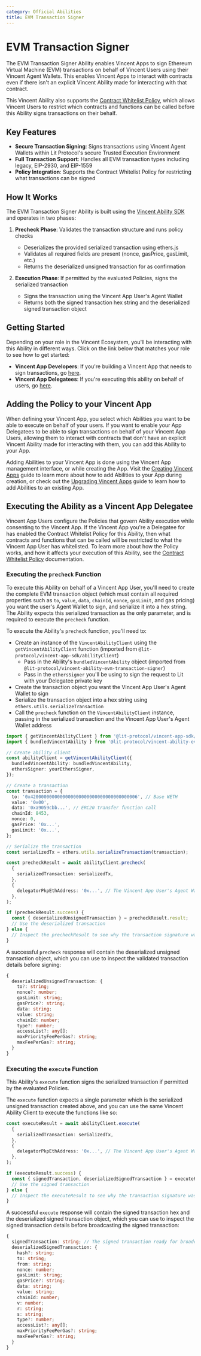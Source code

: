```yaml
---
category: Official Abilities
title: EVM Transaction Signer
---
```


# EVM Transaction Signer

The EVM Transaction Signer Ability enables Vincent Apps to sign Ethereum Virtual Machine (EVM) transactions on behalf of Vincent Users using their Vincent Agent Wallets. This enables Vincent Apps to interact with contracts even if there isn't an explicit Vincent Ability made for interacting with that contract.

This Vincent Ability also supports the [Contract Whitelist Policy](../Policies/ContractWhitelist.md), which allows Vincent Users to restrict which contracts and functions can be called before this Ability signs transactions on their behalf.

## Key Features

- **Secure Transaction Signing**: Signs transactions using Vincent Agent Wallets within Lit Protocol's secure Trusted Execution Environment
- **Full Transaction Support**: Handles all EVM transaction types including legacy, EIP-2930, and EIP-1559
- **Policy Integration**: Supports the Contract Whitelist Policy for restricting what transactions can be signed

## How It Works

The EVM Transaction Signer Ability is built using the [Vincent Ability SDK](../Ability-Developers/Creating-Abilities.md) and operates in two phases:

1. **Precheck Phase**: Validates the transaction structure and runs policy checks

   - Deserializes the provided serialized transaction using ethers.js
   - Validates all required fields are present (nonce, gasPrice, gasLimit, etc.)
   - Returns the deserialized unsigned transaction for as confirmation

2. **Execution Phase**: If permitted by the evaluated Policies, signs the serialized transaction
   - Signs the transaction using the Vincent App User's Agent Wallet
   - Returns both the signed transaction hex string and the deserialized signed transaction object

## Getting Started

Depending on your role in the Vincent Ecosystem, you'll be interacting with this Ability in different ways. Click on the link below that matches your role to see how to get started:

- **Vincent App Developers**: If you're building a Vincent App that needs to sign transactions, go [here](#adding-the-policy-to-your-vincent-app).
- **Vincent App Delegatees**: If you're executing this ability on behalf of users, go [here](#executing-the-ability-as-a-delegatee).

## Adding the Policy to your Vincent App

When defining your Vincent App, you select which Abilities you want to be able to execute on behalf of your users. If you want to enable your App Delegatees to be able to sign transactions on behalf of your Vincent App Users, allowing them to interact with contracts that don't have an explicit Vincent Ability made for interacting with them, you can add this Ability to your App.

Adding Abilities to your Vincent App is done using the Vincent App management interface, or while creating the App. Visit the [Creating Vincent Apps](../App-Agent-Developers/Creating-Apps.md) guide to learn more about how to add Abilities to your App during creation, or check out the [Upgrading Vincent Apps](../App-Agent-Developers/Upgrading-Apps.md) guide to learn how to add Abilities to an existing App.

## Executing the Ability as a Vincent App Delegatee

Vincent App Users configure the Policies that govern Ability execution while consenting to the Vincent App. If the Vincent App you're a Delegatee for has enabled the Contract Whitelist Policy for this Ability, then what contracts and functions that can be called will be restricted to what the Vincent App User has whitelisted. To learn more about how the Policy works, and how it affects your execution of this Ability, see the [Contract Whitelist Policy](../Policies/ContractWhitelist.md) documentation.

### Executing the `precheck` Function

To execute this Ability on behalf of a Vincent App User, you'll need to create the complete EVM transaction object (which must contain all required properties such as `to`, `value`, `data`, `chainId`, `nonce`, `gasLimit`, and gas pricing) you want the user's Agent Wallet to sign, and serialize it into a hex string. The Ability expects this serialized transaction as the only parameter, and is required to execute the `precheck` function.

To execute the Ability's `precheck` function, you'll need to:

- Create an instance of the `VincentAbilityClient` using the `getVincentAbilityClient` function (imported from `@lit-protocol/vincent-app-sdk/abilityClient`)
  - Pass in the Ability's `bundledVincentAbility` object (imported from `@lit-protocol/vincent-ability-evm-transaction-signer`)
  - Pass in the `ethersSigner` you'll be using to sign the request to Lit with your Delegatee private key
- Create the transaction object you want the Vincent App User's Agent Wallet to sign
- Serialize the transaction object into a hex string using `ethers.utils.serializeTransaction`
- Call the `precheck` function on the `VincentAbilityClient` instance, passing in the serialized transaction and the Vincent App User's Agent Wallet address

```typescript
import { getVincentAbilityClient } from '@lit-protocol/vincent-app-sdk/abilityClient';
import { bundledVincentAbility } from '@lit-protocol/vincent-ability-evm-transaction-signer';

// Create ability client
const abilityClient = getVincentAbilityClient({
  bundledVincentAbility: bundledVincentAbility,
  ethersSigner: yourEthersSigner,
});

// Create a transaction
const transaction = {
  to: '0x4200000000000000000000000000000000000006', // Base WETH
  value: '0x00',
  data: '0xa9059cbb...', // ERC20 transfer function call
  chainId: 8453,
  nonce: 0,
  gasPrice: '0x...',
  gasLimit: '0x...',
};

// Serialize the transaction
const serializedTx = ethers.utils.serializeTransaction(transaction);

const precheckResult = await abilityClient.precheck(
  {
    serializedTransaction: serializedTx,
  },
  {
    delegatorPkpEthAddress: '0x...', // The Vincent App User's Agent Wallet address that will sign the transaction
  },
);

if (precheckResult.success) {
  const { deserializedUnsignedTransaction } = precheckResult.result;
  // Use the deserialized transaction
} else {
  // Inspect the precheckResult to see why the transaction signature was denied
}
```

A successful `precheck` response will contain the deserialized unsigned transaction object, which you can use to inspect the validated transaction details before signing:

```typescript
{
  deserializedUnsignedTransaction: {
    to?: string;
    nonce?: number;
    gasLimit: string;
    gasPrice?: string;
    data: string;
    value: string;
    chainId: number;
    type?: number;
    accessList?: any[];
    maxPriorityFeePerGas?: string;
    maxFeePerGas?: string;
  }
}
```

### Executing the `execute` Function

This Ability's `execute` function signs the serialized transaction if permitted by the evaluated Policies.

The `execute` function expects a single parameter which is the serialized unsigned transaction created above, and you can use the same Vincent Ability Client to execute the functions like so:

```typescript
const executeResult = await abilityClient.execute(
  {
    serializedTransaction: serializedTx,
  },
  {
    delegatorPkpEthAddress: '0x...', // The Vincent App User's Agent Wallet address that will sign the transaction
  },
);

if (executeResult.success) {
  const { signedTransaction, deserializedSignedTransaction } = executeResult.result;
  // Use the signed transaction
} else {
  // Inspect the executeResult to see why the transaction signature was denied
}
```

A successful `execute` response will contain the signed transaction hex and the deserialized signed transaction object, which you can use to inspect the signed transaction details before broadcasting the signed transaction:

```typescript
{
  signedTransaction: string; // The signed transaction ready for broadcast
  deserializedSignedTransaction: {
    hash?: string;
    to: string;
    from: string;
    nonce: number;
    gasLimit: string;
    gasPrice?: string;
    data: string;
    value: string;
    chainId: number;
    v: number;
    r: string;
    s: string;
    type?: number;
    accessList?: any[];
    maxPriorityFeePerGas?: string;
    maxFeePerGas?: string;
  }
}
```
